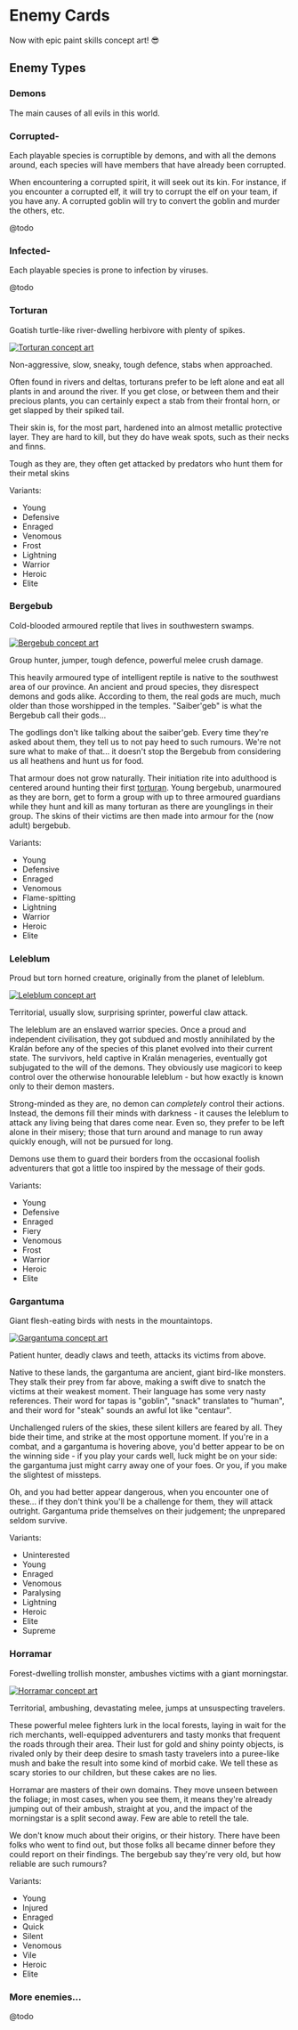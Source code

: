 # Enemy Cards

Now with epic paint skills concept art! 😎

## Enemy Types

### Demons

The main causes of all evils in this world.

### Corrupted-

Each playable species is corruptible by demons, and with all the demons around, 
each species will have members that have already been corrupted.

When encountering a corrupted spirit, it will seek out its kin. For instance, 
if you encounter a corrupted elf, it will try to corrupt the elf on your team, 
if you have any. A corrupted goblin will try to convert the goblin and murder 
the others, etc.

@todo

### Infected-

Each playable species is prone to infection by viruses.

@todo

### Torturan

Goatish turtle-like river-dwelling herbivore with plenty of spikes.

[![Torturan concept art](../Images/ConceptArt/torturan.png)](../Images/ConceptArt/torturan_dev.png)

Non-aggressive, slow, sneaky, tough defence, stabs when approached.

Often found in rivers and deltas, torturans prefer to be left alone and eat all 
plants in and around the river. If you get close, or between them and their 
precious plants, you can certainly expect a stab from their frontal horn, or 
get slapped by their spiked tail.

Their skin is, for the most part, hardened into an almost metallic protective 
layer. They are hard to kill, but they do have weak spots, such as their necks 
and finns. 

Tough as they are, they often get attacked by predators who hunt them for their 
metal skins 

Variants:
- Young
- Defensive
- Enraged
- Venomous
- Frost
- Lightning
- Warrior
- Heroic
- Elite

### Bergebub

Cold-blooded armoured reptile that lives in southwestern swamps. 

[![Bergebub concept art](../Images/ConceptArt/bergebub.png)](../Images/ConceptArt/bergebub_dev.png)

Group hunter, jumper, tough defence, powerful melee crush damage.

This heavily armoured type of intelligent reptile is native to the southwest
area of our province. An ancient and proud species, they disrespect demons and 
gods alike. According to them, the real gods are much, much older than those 
worshipped in the temples. "Saiber'geb" is what the Bergebub call their gods... 

The godlings don't like talking about the saiber'geb. Every time they're asked 
about them, they tell us to not pay heed to such rumours. We're not sure what 
to make of that... it doesn't stop the Bergebub from considering us all heathens 
and hunt us for food.

That armour does not grow naturally. Their initiation rite into adulthood is 
centered around hunting their first [torturan](#torturan). Young bergebub, 
unarmoured as they are born, get to form a group with up to three armoured 
guardians while they hunt and kill as many torturan as there are younglings in 
their group. The skins of their victims are then made into armour for the (now 
adult) bergebub.

Variants:
- Young
- Defensive
- Enraged
- Venomous
- Flame-spitting
- Lightning
- Warrior
- Heroic
- Elite

### Leleblum

Proud but torn horned creature, originally from the planet of leleblum.

[![Leleblum concept art](../Images/ConceptArt/leleblum.png)](../Images/ConceptArt/leleblum_dev.png)

Territorial, usually slow, surprising sprinter, powerful claw attack.

The leleblum are an enslaved warrior species. Once a proud and independent
civilisation, they got subdued and mostly annihilated by the Kralán before any
of the species of this planet evolved into their current state. The survivors,
held captive in Kralán menageries, eventually got subjugated to the will of the
demons. They obviously use magicori to keep control over the otherwise
honourable leleblum - but how exactly is known only to their demon masters.

Strong-minded as they are, no demon can *completely* control their actions.
Instead, the demons fill their minds with darkness - it causes the leleblum to
attack any living being that dares come near. Even so, they prefer to be left 
alone in their misery; those that turn around and manage to run away quickly 
enough, will not be pursued for long.

Demons use them to guard their borders from the occasional foolish adventurers
that got a little too inspired by the message of their gods.

Variants:
- Young
- Defensive
- Enraged
- Fiery
- Venomous
- Frost
- Warrior
- Heroic
- Elite

### Gargantuma

Giant flesh-eating birds with nests in the mountaintops.

[![Gargantuma concept art](../Images/ConceptArt/gargantuma.png)](../Images/ConceptArt/gargantuma_dev.png)

Patient hunter, deadly claws and teeth, attacks its victims from above.

Native to these lands, the gargantuma are ancient, giant bird-like monsters. 
They stalk their prey from far above, making a swift dive to snatch the victims 
at their weakest moment. Their language has some very nasty references. Their 
word for tapas is "goblin", "snack" translates to "human", and their word for 
"steak" sounds an awful lot like "centaur".

Unchallenged rulers of the skies, these silent killers are feared by all. They 
bide their time, and strike at the most opportune moment. If you're in a combat, 
and a gargantuma is hovering above, you'd better appear to be on the winning 
side - if you play your cards well, luck might be on your side: the gargantuma 
just might carry away one of your foes. Or you, if you make the slightest of 
missteps.

Oh, and you had better appear dangerous, when you encounter one of these... if 
they don't think you'll be a challenge for them, they will attack outright.
Gargantuma pride themselves on their judgement; the unprepared seldom survive.

Variants:
- Uninterested
- Young
- Enraged
- Venomous
- Paralysing
- Lightning
- Heroic
- Elite
- Supreme

### Horramar

Forest-dwelling trollish monster, ambushes victims with a giant morningstar.

[![Horramar concept art](../Images/ConceptArt/horramar.png)](../Images/ConceptArt/horramar_dev.png)

Territorial, ambushing, devastating melee, jumps at unsuspecting travelers.

These powerful melee fighters lurk in the local forests, laying in wait for the 
rich merchants, well-equipped adventurers and tasty monks that frequent the 
roads through their area. Their lust for gold and shiny pointy objects, is 
rivaled only by their deep desire to smash tasty travelers into a puree-like 
mush and bake the result into some kind of morbid cake. We tell these as scary 
stories to our children, but these cakes are no lies.

Horramar are masters of their own domains. They move unseen between the foliage; 
in most cases, when you see them, it means they're already jumping out of their 
ambush, straight at you, and the impact of the morningstar is a split second 
away. Few are able to retell the tale. 

We don't know much about their origins, or their history. There have been folks 
who went to find out, but those folks all became dinner before they could report 
on their findings. The bergebub say they're very old, but how reliable are such 
rumours? 

Variants:
- Young
- Injured
- Enraged
- Quick
- Silent
- Venomous
- Vile
- Heroic
- Elite

### More enemies...

@todo
